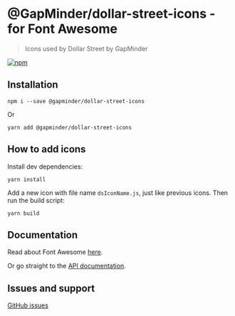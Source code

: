 # @GapMinder/dollar-street-icons - for Font Awesome

> Icons used by Dollar Street by GapMinder

[![npm](https://img.shields.io/npm/v/@gapminder/dollar-street-icons.svg?style=flat-square)](https://www.npmjs.com/package/@gapminder/dollar-street-icons)

## Installation

```
npm i --save @gapminder/dollar-street-icons
```

Or

```
yarn add @gapminder/dollar-street-icons
```

## How to add icons

Install dev dependencies:

```
yarn install
```

Add a new icon with file name `dsIconName.js`, just like previous icons. Then run the build script:

```
yarn build
```

## Documentation

Read about Font Awesome [here](https://fontawesome.com/how-to-use/on-the-web/setup/getting-started).

Or go straight to the [API documentation](https://fontawesome.com/how-to-use/with-the-api).

## Issues and support

[GitHub issues](https://github.com/GapMinder/dollar-street-icons/issues)
